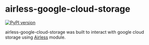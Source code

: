 # airless-google-cloud-storage

[![PyPI version](https://badge.fury.io/py/airless-google-cloud-storage.svg)](https://badge.fury.io/py/airless-google-cloud-storage)

airless-google-cloud-storage was built to interact with google cloud storage using [Airless](https://github.com/astercapital/airless) module.
